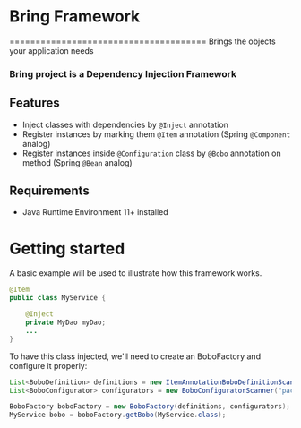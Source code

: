 # Bring Framework
======================================
Brings the objects your application needs


### Bring project is a Dependency Injection Framework

## Features
* Inject classes with dependencies by `@Inject` annotation
* Register instances by marking them `@Item` annotation (Spring `@Component` analog)
* Register instances inside `@Configuration` class by `@Bobo` annotation on method  (Spring `@Bean` analog)

## Requirements
* Java Runtime Environment 11+ installed

# Getting started
A basic example will be used to illustrate how this framework works.

```java
@Item
public class MyService {

    @Inject
    private MyDao myDao;
    ...    
}
```
To have this class injected, we'll need to create an BoboFactory and configure it
properly:
```java
List<BoboDefinition> definitions = new ItemAnnotationBoboDefinitionScanner("package_to_scan").scan();
List<BoboConfigurator> configurators = new BoboConfiguratorScanner("package_to_scan").scan();

BoboFactory boboFactory = new BoboFactory(definitions, configurators);
MyService bobo = boboFactory.getBobo(MyService.class);
```
